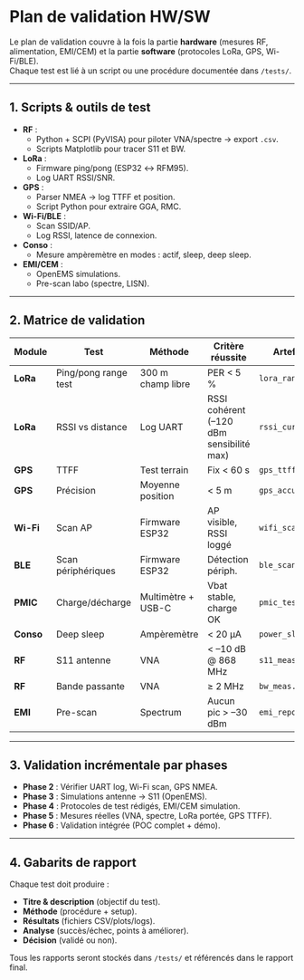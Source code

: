 # Plan de validation HW/SW

Le plan de validation couvre à la fois la partie **hardware** (mesures RF, alimentation, EMI/CEM) et la partie **software** (protocoles LoRa, GPS, Wi-Fi/BLE).  
Chaque test est lié à un script ou une procédure documentée dans `/tests/`.

---

## 1. Scripts & outils de test

- **RF** :
  - Python + SCPI (PyVISA) pour piloter VNA/spectre → export `.csv`.
  - Scripts Matplotlib pour tracer S11 et BW.
- **LoRa** :
  - Firmware ping/pong (ESP32 ↔ RFM95).
  - Log UART RSSI/SNR.
- **GPS** :
  - Parser NMEA → log TTFF et position.
  - Script Python pour extraire GGA, RMC.
- **Wi-Fi/BLE** :
  - Scan SSID/AP.
  - Log RSSI, latence de connexion.
- **Conso** :
  - Mesure ampèremètre en modes : actif, sleep, deep sleep.
- **EMI/CEM** :
  - OpenEMS simulations.
  - Pre-scan labo (spectre, LISN).

---

## 2. Matrice de validation

| Module | Test | Méthode | Critère réussite | Artefacts |
|--------|------|---------|------------------|-----------|
| **LoRa** | Ping/pong range test | 300 m champ libre | PER < 5 % | `lora_range.log` |
| **LoRa** | RSSI vs distance | Log UART | RSSI cohérent (–120 dBm sensibilité max) | `rssi_curve.csv` |
| **GPS** | TTFF | Test terrain | Fix < 60 s | `gps_ttff.log` |
| **GPS** | Précision | Moyenne position | < 5 m | `gps_accuracy.md` |
| **Wi-Fi** | Scan AP | Firmware ESP32 | AP visible, RSSI loggé | `wifi_scan.log` |
| **BLE** | Scan périphériques | Firmware ESP32 | Détection périph. | `ble_scan.log` |
| **PMIC** | Charge/décharge | Multimètre + USB-C | Vbat stable, charge OK | `pmic_test.md` |
| **Conso** | Deep sleep | Ampèremètre | < 20 µA | `power_sleep.csv` |
| **RF** | S11 antenne | VNA | < –10 dB @ 868 MHz | `s11_meas.csv` |
| **RF** | Bande passante | VNA | ≥ 2 MHz | `bw_meas.png` |
| **EMI** | Pre-scan | Spectrum | Aucun pic > –30 dBm | `emi_report.pdf` |

---

## 3. Validation incrémentale par phases

- **Phase 2** : Vérifier UART log, Wi-Fi scan, GPS NMEA.  
- **Phase 3** : Simulations antenne → S11 (OpenEMS).  
- **Phase 4** : Protocoles de test rédigés, EMI/CEM simulation.  
- **Phase 5** : Mesures réelles (VNA, spectre, LoRa portée, GPS TTFF).  
- **Phase 6** : Validation intégrée (POC complet + démo).

---

## 4. Gabarits de rapport

Chaque test doit produire :
- **Titre & description** (objectif du test).  
- **Méthode** (procédure + setup).  
- **Résultats** (fichiers CSV/plots/logs).  
- **Analyse** (succès/échec, points à améliorer).  
- **Décision** (validé ou non).  

Tous les rapports seront stockés dans `/tests/` et référencés dans le rapport final.